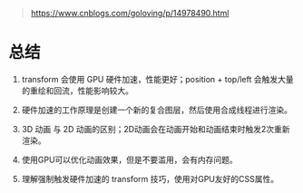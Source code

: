 > https://www.cnblogs.com/goloving/p/14978490.html

# 总结

1. transform 会使用 GPU 硬件加速，性能更好；position + top/left 会触发大量的重绘和回流，性能影响较大。

2. 硬件加速的工作原理是创建一个新的复合图层，然后使用合成线程进行渲染。

3. 3D 动画 与 2D 动画的区别；2D动画会在动画开始和动画结束时触发2次重新渲染。

4. 使用GPU可以优化动画效果，但是不要滥用，会有内存问题。

5. 理解强制触发硬件加速的 transform 技巧，使用对GPU友好的CSS属性。
